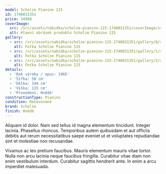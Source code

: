 ```yaml
---
model: Scholze Pianino 115
id: 1740831351
price: 34990
coverImage:
  src: /src/assets/nabidka/scholze-pianino-115-1740831351/coverImage/src.jpg
  alt: Hlavní obrázek produktu Scholze Pianino 115
gallery:
  - src: /src/assets/nabidka/scholze-pianino-115-1740831351/gallery/0/src.jpg
    alt: Fotka Scholze Pianino 115
  - src: /src/assets/nabidka/scholze-pianino-115-1740831351/gallery/1/src.jpg
    alt: Fotka Scholze Pianino 115
  - src: /src/assets/nabidka/scholze-pianino-115-1740831351/gallery/2/src.jpg
    alt: Fotka Scholze Pianino 115
details:
  - 'Rok výroby / opus: 1965'
  - 'Šířka: 58 cm'
  - 'Délka: 144 cm'
  - 'Výška: 115 cm'
  - 'Provedení: Hnědé'
constructionType: Pianino
condition: Renovované
brand: Scholze
finish: Hnědé
---
```

Aliquam id dolor. Nam sed tellus id magna elementum tincidunt. Integer lacinia. Phasellus rhoncus. Temporibus autem quibusdam et aut officiis debitis aut rerum necessitatibus saepe eveniet ut et voluptates repudiandae sint et molestiae non recusandae.

Vivamus ac leo pretium faucibus. Mauris elementum mauris vitae tortor. Nulla non arcu lacinia neque faucibus fringilla. Curabitur vitae diam non enim vestibulum interdum. Curabitur sagittis hendrerit ante. In enim a arcu imperdiet malesuada.
